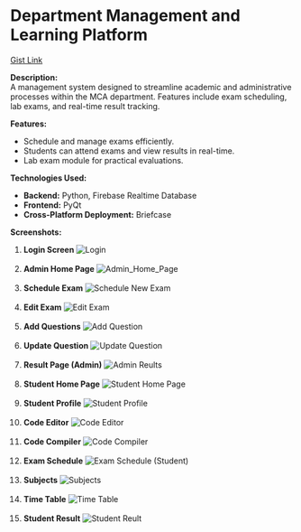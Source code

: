 # Department Management and Learning Platform

[Gist Link](https://gist.github.com/vyshnav20/6c5145dba9427bbeb4a1b6292efa337a)

**Description:**  
A management system designed to streamline academic and administrative processes within the MCA department. Features include exam scheduling, lab exams, and real-time result tracking.

**Features:**  
- Schedule and manage exams efficiently.
- Students can attend exams and view results in real-time.
- Lab exam module for practical evaluations.

**Technologies Used:**  
- **Backend:** Python, Firebase Realtime Database
- **Frontend:** PyQt
- **Cross-Platform Deployment:** Briefcase


**Screenshots:**
1. **Login Screen**  ![Login](./lab/Screenshots/Login.png)<br><br>
2. **Admin Home Page** ![Admin_Home_Page](./lab/Screenshots/Admin_Home_Page.png)<br><br>
3. **Schedule Exam** ![Schedule New Exam](./lab/Screenshots/Login.png./lab/Screenshots/ScheduleNewExam.png)<br><br>
4. **Edit Exam** ![Edit Exam](./lab/Screenshots/EditExam.png)<br><br>
5. **Add Questions** ![Add Question](./lab/Screenshots/AddQuestion.png)<br><br>
6. **Update Question** ![Update Question](./lab/Screenshots/UpdateQuestion.png)<br><br>
7. **Result Page (Admin)** ![Admin Reults](./lab/Screenshots/AdminReults.png)<br><br>
8. **Student Home Page** ![Student Home Page](./lab/Screenshots/StudentHomePage.png)<br><br>
9. **Student Profile** ![Student Profile](./lab/Screenshots/StudentProfile.png)<br><br>
10. **Code Editor** ![Code Editor](./lab/Screenshots/CodeEditor.png)<br><br>
11. **Code Compiler** ![Code Compiler](./lab/Screenshots/CodeCompiler.png)<br><br>
12. **Exam Schedule** ![Exam Schedule (Student)](./lab/Screenshots/ExamSchedule(Student).png)<br><br>
13. **Subjects** ![Subjects](./lab/Screenshots/Subjects.png)<br><br>
14. **Time Table** ![Time Table](./lab/Screenshots/TimeTable.png)<br><br>
15. **Student Result** ![Student Reult](./lab/Screenshots/StudentReult.png)<br><br>

